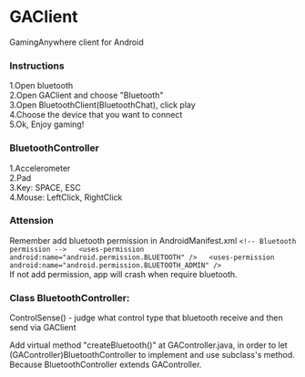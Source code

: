 # GAClient
GamingAnywhere client for Android

### Instructions
1.Open bluetooth  
2.Open GAClient and choose "Bluetooth"  
3.Open BluetoothClient(BluetoothChat), click play  
4.Choose the device that you want to connect  
5.Ok, Enjoy gaming!  
  
### BluetoothController
1.Accelerometer  
2.Pad  
3.Key: SPACE, ESC  
4.Mouse: LeftClick, RightClick  
  

### Attension
Remember add bluetooth permission in AndroidManifest.xml
`<!-- Bluetooth permission -->  
<uses-permission android:name="android.permission.BLUETOOTH" />  
<uses-permission android:name="android.permission.BLUETOOTH_ADMIN" />`  
If not add permission, app will crash when require bluetooth.  
  
### Class BluetoothController:
ControlSense() - judge what control type that bluetooth receive and then 
                 send via GAClient
                 
  
Add virtual method "createBluetooth()" at GAController.java, in order to let 
(GAController)BluetoothController to implement and use subclass's method.
 Because BluetoothController extends GAController.
 



